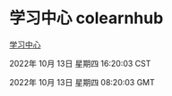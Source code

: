 # 学习中心 colearnhub
[学习中心](http://27.19.33.125:56308/colearnhub/)

2022年 10月 13日 星期四 16:20:03 CST

2022年 10月 13日 星期四 08:20:03 GMT
